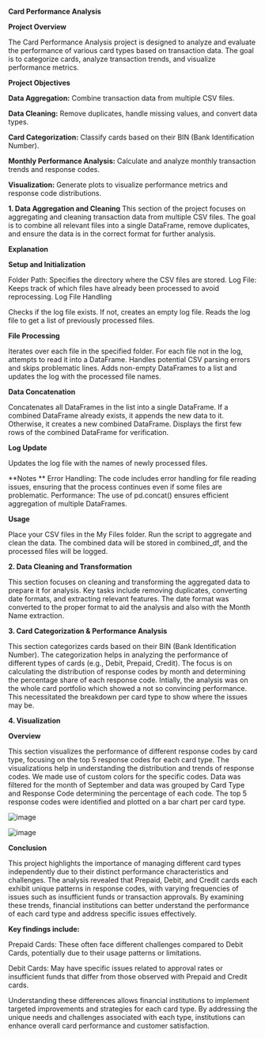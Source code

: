 **Card Performance Analysis**

****Project Overview****

The Card Performance Analysis project is designed to analyze and evaluate the performance of various card types based on transaction data. The goal is to categorize cards, analyze transaction trends, and visualize performance metrics.

**Project Objectives**

**Data Aggregation:**  Combine transaction data from multiple CSV files.

**Data Cleaning:** Remove duplicates, handle missing values, and convert data types.

**Card Categorization:** Classify cards based on their BIN (Bank Identification Number).

**Monthly Performance Analysis:** Calculate and analyze monthly transaction trends and response codes.

**Visualization:** Generate plots to visualize performance metrics and response code distributions.


**1. Data Aggregation and Cleaning**
This section of the project focuses on aggregating and cleaning transaction data from multiple CSV files. The goal is to combine all relevant files into a single DataFrame, remove duplicates, and ensure the data is in the correct format for further analysis.

**Explanation**

**Setup and Initialization**

Folder Path: Specifies the directory where the CSV files are stored.
Log File: Keeps track of which files have already been processed to avoid reprocessing.
Log File Handling

Checks if the log file exists. If not, creates an empty log file.
Reads the log file to get a list of previously processed files.

**File Processing**

Iterates over each file in the specified folder.
For each file not in the log, attempts to read it into a DataFrame.
Handles potential CSV parsing errors and skips problematic lines.
Adds non-empty DataFrames to a list and updates the log with the processed file names.

**Data Concatenation**

Concatenates all DataFrames in the list into a single DataFrame.
If a combined DataFrame already exists, it appends the new data to it. Otherwise, it creates a new combined DataFrame.
Displays the first few rows of the combined DataFrame for verification.

**Log Update**

Updates the log file with the names of newly processed files.

**Notes
**
Error Handling: The code includes error handling for file reading issues, ensuring that the process continues even if some files are problematic.
Performance: The use of pd.concat() ensures efficient aggregation of multiple DataFrames.

**Usage**

Place your CSV files in the My Files folder.
Run the script to aggregate and clean the data. The combined data will be stored in combined_df, and the processed files will be logged.

**2. Data Cleaning and Transformation**

This section focuses on cleaning and transforming the aggregated data to prepare it for analysis. Key tasks include removing duplicates, converting date formats, and extracting relevant features. The date format was converted to the proper format to aid the analysis and also with the Month Name extraction.

**3. Card Categorization & Performance Analysis**

This section categorizes cards based on their BIN (Bank Identification Number). The categorization helps in analyzing the performance of different types of cards (e.g., Debit, Prepaid, Credit). The focus is on calculating the distribution of response codes by month and determining the percentage share of each response code. Intially, the analysis was on the whole card portfolio which showed a not so convincing performance. This necessitated the breakdown per card type to show where the issues may be.

**4. Visualization**

**Overview**

This section visualizes the performance of different response codes by card type, focusing on the top 5 response codes for each card type. The visualizations help in understanding the distribution and trends of response codes. We made use of custom colors for the specific codes. Data was filtered for the month of September and data was grouped by Card Type and Response Code determining the percentage of each code. The top 5 response codes were identified and plotted on a bar chart per card type.


![image](https://github.com/user-attachments/assets/fd2a8692-4d26-4e28-9f53-a3dcd4282f92)

![image](https://github.com/user-attachments/assets/33d465cd-57d9-4356-89c2-0be29a7366d6)


**Conclusion**

This project highlights the importance of managing different card types independently due to their distinct performance characteristics and challenges. The analysis revealed that Prepaid, Debit, and Credit cards each exhibit unique patterns in response codes, with varying frequencies of issues such as insufficient funds or transaction approvals. By examining these trends, financial institutions can better understand the performance of each card type and address specific issues effectively.

**Key findings include:**

Prepaid Cards: These often face different challenges compared to Debit Cards, potentially due to their usage patterns or limitations.

Debit Cards: May have specific issues related to approval rates or insufficient funds that differ from those observed with Prepaid and Credit cards.


Understanding these differences allows financial institutions to implement targeted improvements and strategies for each card type. By addressing the unique needs and challenges associated with each type, institutions can enhance overall card performance and customer satisfaction.

